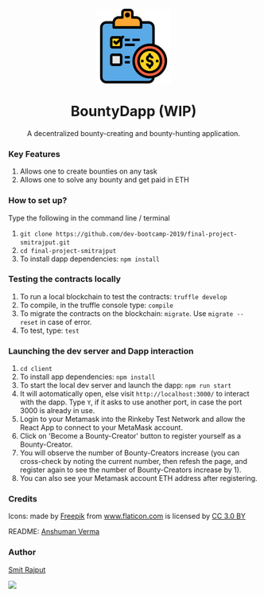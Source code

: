 <p align="center">
  <img src="./client/assets/list.png" align="center" width="150">
</p>

<h1 align="center"> BountyDapp (WIP)</h1>
<p align="center">A decentralized bounty-creating and bounty-hunting application.</p>


### Key Features

1. Allows one to create bounties on any task
2. Allows one to solve any bounty and get paid in ETH

### How to set up?

Type the following in the command line / terminal

1. `git clone https://github.com/dev-bootcamp-2019/final-project-smitrajput.git`
2. `cd final-project-smitrajput`
3. To install dapp dependencies: `npm install`

### Testing the contracts locally

1. To run a local blockchain to test the contracts: `truffle develop`
2. To compile, in the truffle console type: `compile`
3. To migrate the contracts on the blockchain: `migrate`. Use `migrate --reset` in case of error.
4. To test, type: `test`

### Launching the dev server and Dapp interaction

1. `cd client`
2. To install app dependencies: `npm install`
3. To start the local dev server and launch the dapp: `npm run start`
4. It will aotomatically open, else visit `http://localhost:3000/` to interact with the dapp.
    Type `Y`, if it asks to use another port, in case the port 3000 is already in use.
5. Login to your Metamask into the Rinkeby Test Network and allow the React App to connect to your MetaMask account.
6. Click on 'Become a Bounty-Creator' button to register yourself as a Bounty-Creator.
7. You will observe the number of Bounty-Creators increase (you can cross-check by noting the current number, then refesh the     page, and register again to see the number of Bounty-Creators increase by 1).
8. You can also see your Metamask account ETH address after registering.

### Credits

<div>Icons: made by <a href="https://www.flaticon.com/authors/freepik" title="Freepik">Freepik</a> from <a href="https://www.flaticon.com/" title="Flaticon">www.flaticon.com</a> is licensed by <a href="http://creativecommons.org/licenses/by/3.0/" title="Creative Commons BY 3.0" target="_blank">CC 3.0 BY</a></div>

README: [Anshuman Verma](https://github.com/anshumanv)


### Author

[Smit Rajput](https://github.com/smitrajput) 

[<img src="https://image.flaticon.com/icons/svg/185/185964.svg" width="35" padding="10">](https://www.linkedin.com/in/smit-r-417517139/)
